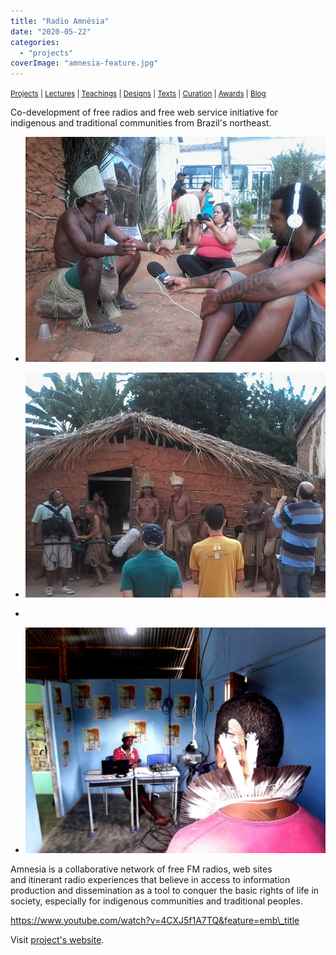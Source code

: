 ```yaml
---
title: "Radio Amnésia"
date: "2020-05-22"
categories: 
  - "projects"
coverImage: "amnesia-feature.jpg"
---
```


<small>[Projects](../projects.html) | [Lectures](../lectures.html) | [Teachings](../teachings.html) | [Designs](../designs.html) | [Texts](../texts.html) | [Curation](../curation.html) | [Awards](../awards.html) | <a href="https://readruiz.medium.com/" target="_blank">Blog</a></small>

Co-development of free radios and free web service initiative for indigenous and traditional communities from Brazil's northeast.

- <a href="https://thisismyart.eratudomato.online/wp-content/uploads/sites/11/2020/05/amnesia1.jpg"><img src="images/amnesia1.jpg" alt="" /></a>
    
- <a href="https://thisismyart.eratudomato.online/wp-content/uploads/sites/11/2020/05/amnesia2.jpg"><img src="images/amnesia2.jpg" alt="" /></a>
    
- <a href="https://thisismyart.eratudomato.online/wp-content/uploads/sites/11/2020/05/amnesia3.jpg"><img src="images/amnesia3-1024x768.jpg" alt="" /></a>
    
- <a href="https://thisismyart.eratudomato.online/wp-content/uploads/sites/11/2020/05/amnesia4.jpg"><img src="images/amnesia4.jpg" alt="" /></a>
    

Amnesia is a collaborative network of free FM radios, web sites  
and itinerant radio experiences that believe in access to information production and dissemination as a tool to conquer the basic rights of life in society, especially for indigenous communities and traditional peoples.

https://www.youtube.com/watch?v=4CXJ5f1A7TQ&feature=emb\_title

Visit [project's website](http://radioamnesia.org).
